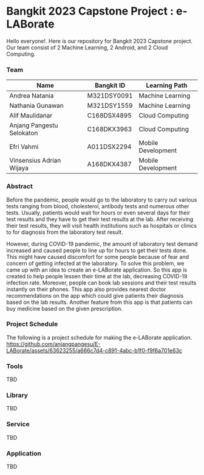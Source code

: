 # Bangkit 2023 Capstone Project : e-LABorate
Hello everyone!. Here is our repository for Bangkit 2023 Capstone project. Our team consist of 2 Machine Learning, 2 Android, and 2 Cloud Computing.

### Team
|            Name           | Bangkit ID  |   Learning Path    |
|---------------------------|-------------|--------------------|
| Andrea Natania            | M321DSY0091 | Machine Learning   |
| Nathania Gunawan          | M321DSY1559 | Machine Learning   |
| Alif Maulidanar           | C168DSX4895 | Cloud Computing    |
| Anjang Pangestu Selokaton | C168DKX3963 | Cloud Computing    |
| Efri Vahmi                | A011DSX2294 | Mobile Development |
| Vinsensius Adrian Wijaya  | A168DKX4387 | Mobile Development |

### Abstract
Before the pandemic, people would go to the laboratory to carry out various tests ranging from blood, cholesterol, antibody tests and numerous other tests. Usually, patients would wait for hours or even several days for their test results and they have to get their test results at the lab. After receiving their test results, they will visit health institutions such as hospitals or clinics to for diagnosis from the laboratory test result. 

However, during COVID-19 pandemic, the amount of laboratory test demand increased and caused people to line up for hours to get their tests done. This might have caused discomfort for some people because of fear and concern of getting infected at the laboratory. To solve this problem, we came up with an idea to create an e-LABorate application. So this app is created to help people lessen their time at the lab, decreasing COVID-19 infection rate. Moreover, people can book lab sessions and their test results instantly on their phones. This app also provides nearest doctor recommendations on the app which could give patients their diagnosis based on the lab results. Another feature from this app is that patients can buy medicine based on the given prescription.

### Project Schedule
The following is a project schedule for making the e-LABorate application.
https://github.com/anjangpangesu/E-LABorate/assets/63623255/a666c7d4-c891-4abc-b1f0-f9f6a701e63c

### Tools
TBD

### Library
TBD

### Service
TBD

### Application
TBD
